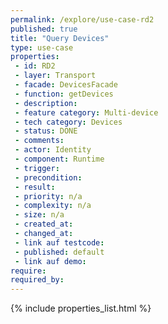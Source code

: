 ```yaml
---
permalink: /explore/use-case-rd2
published: true
title: "Query Devices"
type: use-case
properties:
 - id: RD2
 - layer: Transport
 - facade: DevicesFacade
 - function: getDevices
 - description: 
 - feature category: Multi-device
 - tech category: Devices
 - status: DONE
 - comments: 
 - actor: Identity
 - component: Runtime
 - trigger: 
 - precondition: 
 - result: 
 - priority: n/a
 - complexity: n/a
 - size: n/a
 - created_at: 
 - changed_at: 
 - link auf testcode: 
 - published: default
 - link auf demo: 
require:
required_by:
---
```

{% include properties_list.html %}
